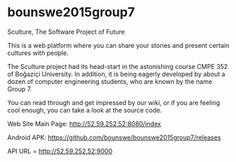 # bounswe2015group7
Sculture, The Software Project of Future

This is a web platform where you can share your stories and present certain cultures with people.

The Sculture project had its head-start in the astonishing course CMPE 352 of Boğaziçi University. In addition, it is being eagerly developed by about a dozen of computer engineering students, who are known by the name Group 7.

You can read through and get impressed by our wiki, or if you are feeling cool enough, you can take a look at the source code.

Web Site Main Page: http://52.59.252.52:8080/index

Android APK: https://github.com/bounswe/bounswe2015group7/releases

API URL = http://52.59.252.52:9000
